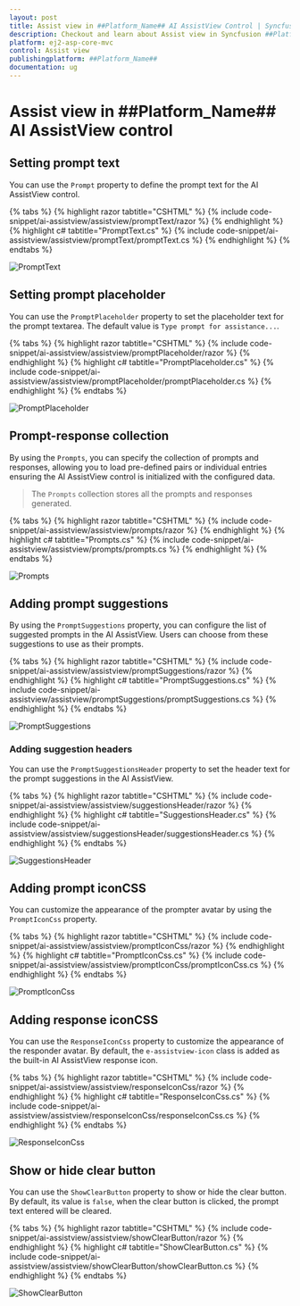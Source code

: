 ```yaml
---
layout: post
title: Assist view in ##Platform_Name## AI AssistView Control | Syncfusion
description: Checkout and learn about Assist view in Syncfusion ##Platform_Name## AI AssistView control of Syncfusion Essential JS 2 and more.
platform: ej2-asp-core-mvc
control: Assist view
publishingplatform: ##Platform_Name##
documentation: ug
---
```


# Assist view in ##Platform_Name## AI AssistView control

## Setting prompt text

You can use the `Prompt` property to define the prompt text for the AI AssistView control.

{% tabs %}
{% highlight razor tabtitle="CSHTML" %}
{% include code-snippet/ai-assistview/assistview/promptText/razor %}
{% endhighlight %}
{% highlight c# tabtitle="PromptText.cs" %}
{% include code-snippet/ai-assistview/assistview/promptText/promptText.cs %}
{% endhighlight %}
{% endtabs %}

![PromptText](images/promptText.png)

## Setting prompt placeholder

You can use the `PromptPlaceholder` property to set the placeholder text for the prompt textarea. The default value is `Type prompt for assistance...`.

{% tabs %}
{% highlight razor tabtitle="CSHTML" %}
{% include code-snippet/ai-assistview/assistview/promptPlaceholder/razor %}
{% endhighlight %}
{% highlight c# tabtitle="PromptPlaceholder.cs" %}
{% include code-snippet/ai-assistview/assistview/promptPlaceholder/promptPlaceholder.cs %}
{% endhighlight %}
{% endtabs %}

![PromptPlaceholder](images/promptPlaceholder.png)

## Prompt-response collection

By using the `Prompts`, you can specify the collection of prompts and responses, allowing you to load pre-defined pairs or individual entries ensuring the AI AssistView control is initialized with the configured data.

> The `Prompts` collection stores all the prompts and responses generated.

{% tabs %}
{% highlight razor tabtitle="CSHTML" %}
{% include code-snippet/ai-assistview/assistview/prompts/razor %}
{% endhighlight %}
{% highlight c# tabtitle="Prompts.cs" %}
{% include code-snippet/ai-assistview/assistview/prompts/prompts.cs %}
{% endhighlight %}
{% endtabs %}

![Prompts](images/prompts.png)

## Adding prompt suggestions

By using the `PromptSuggestions` property, you can configure the list of suggested prompts in the AI AssistView. Users can choose from these suggestions to use as their prompts.

{% tabs %}
{% highlight razor tabtitle="CSHTML" %}
{% include code-snippet/ai-assistview/assistview/promptSuggestions/razor %}
{% endhighlight %}
{% highlight c# tabtitle="PromptSuggestions.cs" %}
{% include code-snippet/ai-assistview/assistview/promptSuggestions/promptSuggestions.cs %}
{% endhighlight %}
{% endtabs %}

![PromptSuggestions](images/promptSuggestions.png)

### Adding suggestion headers

You can use the `PromptSuggestionsHeader` property to set the header text for the prompt suggestions in the AI AssistView.

{% tabs %}
{% highlight razor tabtitle="CSHTML" %}
{% include code-snippet/ai-assistview/assistview/suggestionsHeader/razor %}
{% endhighlight %}
{% highlight c# tabtitle="SuggestionsHeader.cs" %}
{% include code-snippet/ai-assistview/assistview/suggestionsHeader/suggestionsHeader.cs %}
{% endhighlight %}
{% endtabs %}

![SuggestionsHeader](images/suggestionsHeader.png)

## Adding prompt iconCSS

You can customize the appearance of the prompter avatar by using the `PromptIconCss` property.

{% tabs %}
{% highlight razor tabtitle="CSHTML" %}
{% include code-snippet/ai-assistview/assistview/promptIconCss/razor %}
{% endhighlight %}
{% highlight c# tabtitle="PromptIconCss.cs" %}
{% include code-snippet/ai-assistview/assistview/promptIconCss/promptIconCss.cs %}
{% endhighlight %}
{% endtabs %}

![PromptIconCss](images/promptIconCss.png)

## Adding response iconCSS

You can use the `ResponseIconCss` property to customize the appearance of the responder avatar. By default, the `e-assistview-icon` class is added as the built-in AI AssistView response icon.

{% tabs %}
{% highlight razor tabtitle="CSHTML" %}
{% include code-snippet/ai-assistview/assistview/responseIconCss/razor %}
{% endhighlight %}
{% highlight c# tabtitle="ResponseIconCss.cs" %}
{% include code-snippet/ai-assistview/assistview/responseIconCss/responseIconCss.cs %}
{% endhighlight %}
{% endtabs %}

![ResponseIconCss](images/responseIconCss.png)

## Show or hide clear button

You can use the `ShowClearButton` property to show or hide the clear button. By default, its value is `false`, when the clear button is clicked, the prompt text entered will be cleared.

{% tabs %}
{% highlight razor tabtitle="CSHTML" %}
{% include code-snippet/ai-assistview/assistview/showClearButton/razor %}
{% endhighlight %}
{% highlight c# tabtitle="ShowClearButton.cs" %}
{% include code-snippet/ai-assistview/assistview/showClearButton/showClearButton.cs %}
{% endhighlight %}
{% endtabs %}

![ShowClearButton](images/showClearButton.png)
